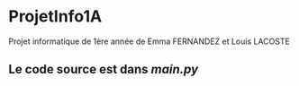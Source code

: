 # ProjetInfo1A
 Projet informatique de 1ère année de Emma FERNANDEZ et Louis LACOSTE
## Le code source est dans *main.py*
